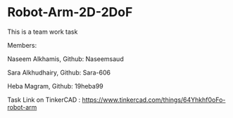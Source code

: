 # Robot-Arm-2D-2DoF


This is a team work task 

Members: 

Naseem Alkhamis, Github: Naseemsaud

Sara Alkhudhairy, Github: Sara-606

Heba Magram, Github: 19heba99

Task Link on TinkerCAD : https://www.tinkercad.com/things/64Yhkhf0oFo-robot-arm
